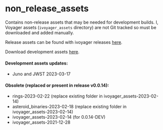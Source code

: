 # non_release_assets
Contains non-release assets that may be needed for development builds. I, Voyager assets (`ivoyager_assets` directory) are not Git tracked so must be downloaded and added manually.

Release assets can be found with ivoyager releases [here](https://github.com/ivoyager/ivoyager/releases).

Download development assets [here](https://github.com/ivoyager/non_release_assets/releases).

#### Development assets updates:
* Juno and JWST 2023-03-17

#### Obsolete (replaced or present in release v0.0.14):
* rings-2023-02-22 (replace existing folder in ivoyager_assets-2023-02-14)
* asteroid_binaries-2023-02-18 (replace existing folder in ivoyager_assets-2023-02-14)
* ivoyager_assets-2023-02-14 (for 0.0.14-DEV)
* ivoyager_assets-2021-12-28

